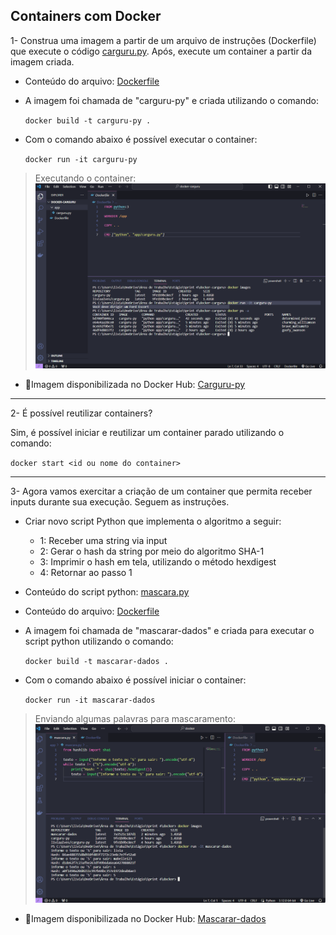 ## Containers com Docker

1- Construa uma imagem a partir de um arquivo de instruções (Dockerfile) que execute o código [carguru.py](docker-carguru/app/carguru.py). Após, execute um container a partir da imagem criada.

- Conteúdo do arquivo: [Dockerfile](docker-carguru/Dockerfile)

- A imagem foi chamada de "carguru-py" e criada utilizando o comando:

    `docker build -t carguru-py . `
 
- Com o comando abaixo é possível executar o container:

	`docker run -it carguru-py`

> Executando o container:
![Utilizando docker](img-carg.png)


- 📍Imagem disponibilizada no Docker Hub: [Carguru-py](https://hub.docker.com/r/liviaalves/carguru-py)

----

2- É possível reutilizar containers? 

Sim, é possível iniciar e reutilizar um container parado utilizando o comando:

`docker start <id ou nome do container>`

----

3- Agora vamos exercitar a criação de um container que permita receber inputs durante sua execução. Seguem as instruções.

- Criar novo script Python que implementa o algoritmo a seguir:
    - 1: Receber uma string via input
    - 2: Gerar o hash  da string por meio do algoritmo SHA-1
    - 3: Imprimir o hash em tela, utilizando o método hexdigest
    - 4: Retornar ao passo 1

- Conteúdo do script python: [mascara.py](docker-mascara/app/mascara.py)

- Conteúdo do arquivo: [Dockerfile](docker-mascara/Dockerfile)

- A imagem foi chamada de "mascarar-dados" e criada para executar o script python utilizando o comando:

    `docker build -t mascarar-dados . `

- Com o comando abaixo é possível iniciar o container:

	`docker run -it mascarar-dados`


> Enviando algumas palavras para mascaramento:
![Utilizando docker](img-masc.png)


- 📍Imagem disponibilizada no Docker Hub: [Mascarar-dados](https://hub.docker.com/r/liviaalves/mascarar-dados)